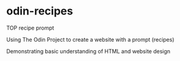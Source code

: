 # odin-recipes
TOP recipe prompt

Using The Odin Project to create a website with a prompt (recipes)

Demonstrating basic understanding of HTML and website design
